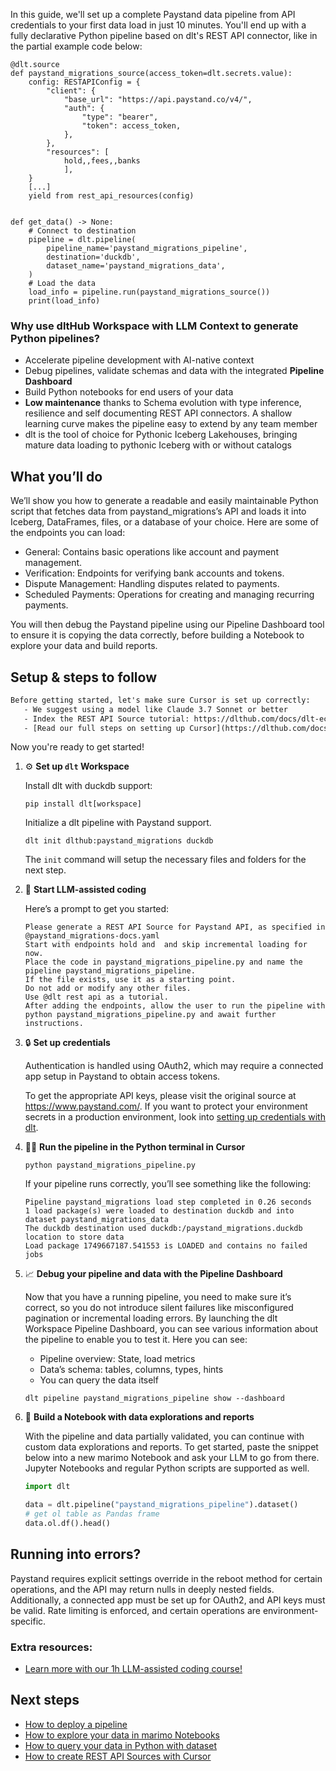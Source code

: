 In this guide, we'll set up a complete Paystand data pipeline from API credentials to your first data load in just 10 minutes. You'll end up with a fully declarative Python pipeline based on dlt's REST API connector, like in the partial example code below:

```python-outcome
@dlt.source
def paystand_migrations_source(access_token=dlt.secrets.value):
    config: RESTAPIConfig = {
        "client": {
            "base_url": "https://api.paystand.co/v4/",
            "auth": {
                "type": "bearer",
                "token": access_token,
            },
        },
        "resources": [
            hold,,fees,,banks
            ],
    }
    [...]
    yield from rest_api_resources(config)


def get_data() -> None:
    # Connect to destination
    pipeline = dlt.pipeline(
        pipeline_name='paystand_migrations_pipeline',
        destination='duckdb',
        dataset_name='paystand_migrations_data', 
    )
    # Load the data
    load_info = pipeline.run(paystand_migrations_source())
    print(load_info) 
```

### Why use dltHub Workspace with LLM Context to generate Python pipelines?

- Accelerate pipeline development with AI-native context
- Debug pipelines, validate schemas and data with the integrated **Pipeline Dashboard**
- Build Python notebooks for end users of your data
- **Low maintenance** thanks to Schema evolution with type inference, resilience and self documenting REST API connectors. A shallow learning curve makes the pipeline easy to extend by any team member
- dlt is the tool of choice for Pythonic Iceberg Lakehouses, bringing mature data loading to pythonic Iceberg with or without catalogs

## What you’ll do

We’ll show you how to generate a readable and easily maintainable Python script that fetches data from paystand_migrations’s API and loads it into Iceberg, DataFrames, files, or a database of your choice. Here are some of the endpoints you can load:

- General: Contains basic operations like account and payment management.
- Verification: Endpoints for verifying bank accounts and tokens.
- Dispute Management: Handling disputes related to payments.
- Scheduled Payments: Operations for creating and managing recurring payments.

You will then debug the Paystand pipeline using our Pipeline Dashboard tool to ensure it is copying the data correctly, before building a Notebook to explore your data and build reports.

## Setup & steps to follow

```default
Before getting started, let's make sure Cursor is set up correctly:
   - We suggest using a model like Claude 3.7 Sonnet or better
   - Index the REST API Source tutorial: https://dlthub.com/docs/dlt-ecosystem/verified-sources/rest_api/ and add it to context as **@dlt rest api**
   - [Read our full steps on setting up Cursor](https://dlthub.com/docs/dlt-ecosystem/llm-tooling/cursor-restapi#23-configuring-cursor-with-documentation)
```

Now you're ready to get started!

1. ⚙️ **Set up `dlt` Workspace**
    
    Install dlt with duckdb support:
    ```shell
    pip install dlt[workspace]
    ```

    Initialize a dlt pipeline with Paystand support.
    ```shell
    dlt init dlthub:paystand_migrations duckdb
    ```

    The `init` command will setup the necessary files and folders for the next step.
    
2. 🤠 **Start LLM-assisted coding**
    
    Here’s a prompt to get you started:
    
    ```prompt
    Please generate a REST API Source for Paystand API, as specified in @paystand_migrations-docs.yaml 
    Start with endpoints hold and  and skip incremental loading for now. 
    Place the code in paystand_migrations_pipeline.py and name the pipeline paystand_migrations_pipeline. 
    If the file exists, use it as a starting point. 
    Do not add or modify any other files. 
    Use @dlt rest api as a tutorial. 
    After adding the endpoints, allow the user to run the pipeline with python paystand_migrations_pipeline.py and await further instructions.
    ```

    
3. 🔒 **Set up credentials** 
    
    Authentication is handled using OAuth2, which may require a connected app setup in Paystand to obtain access tokens.
    
    To get the appropriate API keys, please visit the original source at https://www.paystand.com/.
    If you want to protect your environment secrets in a production environment, look into [setting up credentials with dlt](https://dlthub.com/docs/walkthroughs/add_credentials).
    
4. 🏃‍♀️ **Run the pipeline in the Python terminal in Cursor**
    
    ```shell
    python paystand_migrations_pipeline.py
    ```
    
    If your pipeline runs correctly, you’ll see something like the following:
    
    ```shell
    Pipeline paystand_migrations load step completed in 0.26 seconds
    1 load package(s) were loaded to destination duckdb and into dataset paystand_migrations_data
    The duckdb destination used duckdb:/paystand_migrations.duckdb location to store data
    Load package 1749667187.541553 is LOADED and contains no failed jobs
    ```
    
5. 📈 **Debug your pipeline and data with the Pipeline Dashboard**

    Now that you have a running pipeline, you need to make sure it’s correct, so you do not introduce silent failures like misconfigured pagination or incremental loading errors. By launching the dlt Workspace Pipeline Dashboard, you can see various information about the pipeline to enable you to test it. Here you can see:
    - Pipeline overview: State, load metrics
    - Data’s schema: tables, columns, types, hints
    - You can query the data itself
    
    ```shell
    dlt pipeline paystand_migrations_pipeline show --dashboard
    ```
    
6. 🐍 **Build a Notebook with data explorations and reports**

    With the pipeline and data partially validated, you can continue with custom data explorations and reports. To get started, paste the snippet below into a new marimo Notebook and ask your LLM to go from there. Jupyter Notebooks and regular Python scripts are supported as well.

    
    ```python
    import dlt

   data = dlt.pipeline("paystand_migrations_pipeline").dataset()
   # get ol table as Pandas frame
   data.ol.df().head()
    ```

## Running into errors?

Paystand requires explicit settings override in the reboot method for certain operations, and the API may return nulls in deeply nested fields. Additionally, a connected app must be set up for OAuth2, and API keys must be valid. Rate limiting is enforced, and certain operations are environment-specific.

### Extra resources:

- [Learn more with our 1h LLM-assisted coding course!](https://www.youtube.com/watch?v=GGid70rnJuM)

## Next steps

- [How to deploy a pipeline](https://dlthub.com/docs/walkthroughs/deploy-a-pipeline)
- [How to explore your data in marimo Notebooks](https://dlthub.com/docs/general-usage/dataset-access/marimo)
- [How to query your data in Python with dataset](https://dlthub.com/docs/general-usage/dataset-access/dataset)
- [How to create REST API Sources with Cursor](https://dlthub.com/docs/dlt-ecosystem/llm-tooling/cursor-restapi)
